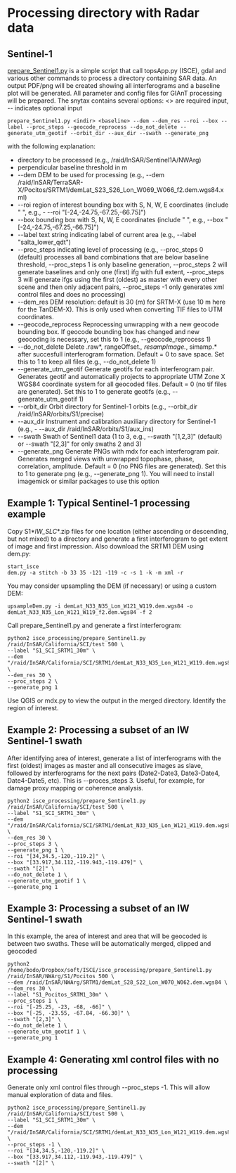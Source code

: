 # Processing directory with Radar data

## Sentinel-1
[prepare_Sentinel1.py](prepare_Sentinel1.py) is a simple script that call topsApp.py (ISCE), gdal and various other commands to process a directory containing SAR data. An output PDF/png will be created showing all interferograms and a baseline plot will be generated. All parameter and config files for GIAnT processing will be prepared. The snytax contains several options:
<> are required input, -- indicates optional input
```
prepare_Sentinel1.py <indir> <baseline> --dem --dem_res --roi --box --label --proc_steps --geocode_reprocess --do_not_delete --generate_utm_geotif --orbit_dir --aux_dir --swath --generate_png
```

with the following explanation:
- <indir>			directory to be processed (e.g., /raid/InSAR/Sentinel1A/NWArg)
- <baseline>		perpendicular baseline threshold in m
- --dem			DEM to be used for processing (e.g., --dem /raid/InSAR/TerraSAR-X/Pocitos/SRTM1/demLat_S23_S26_Lon_W069_W066_f2.dem.wgs84.xml)
- --roi			region of interest bounding box with S, N, W, E coordinates (include " ", e.g., - --roi "[-24,-24.75,-67.25,-66.75]")
- --box			bounding box with S, N, W, E coordinates (include " ", e.g., --box "[-24,-24.75,-67.25,-66.75]")
- --label			text string indicating label of current area (e.g., --label "salta_lower_qdt")
- --proc_steps		indicating level of processing (e.g., --proc_steps 0 (default) processes all band combinations that are below baseline threshold, --proc_steps 1 is only baseline generation, --proc_steps 2 will generate baselines and only one (first) ifg with full extent, --proc_steps 3 will generate ifgs using the first (oldest) as master with every other scene and then only adjacent pairs, --proc_steps -1 only generates xml control files and does no processing)
- --dem_res			DEM resolution: default is 30 (m) for SRTM-X (use 10 m here for the TanDEM-X). This is only used when converting TIF files to UTM coordinates.
- --geocode_reprocess	Reprocessing unwrapping with a new geocode bounding box. If geocode bounding box has changed and new geocoding is necessary, set this to 1 (e.g., --geocode_reprocess 1)
- --do_not_delete		Delete .raw*, rangeOffset.*, resampImage.*, simamp.* after succesfull interferogram formation. Default = 0 to save space. Set this to 1 to keep all files (e.g., --do_not_delete 1)
- --generate_utm_geotif	Generate geotifs for each interferogram pair. Generates geotif and automatically projects to appropriate UTM Zone X WGS84 coordinate system for all geocoded files. Default = 0 (no tif files are generated). Set this to 1 to generate geotifs (e.g., --generate_utm_geotif 1)
- --orbit_dir		Orbit directory for Sentinel-1 orbits (e.g., --orbit_dir /raid/InSAR/orbits/S1/precise)
- --aux_dir		Instrument and calibration auxiliary directory for Sentinel-1 (e.g., - --aux_dir /raid/InSAR/orbits/S1/aux_ins)
- --swath			Swath of Sentinel1 data (1 to 3, e.g., --swath "[1,2,3]" (default) or --swath "[2,3]" for only swaths 2 and 3)
- --generate_png		Generate PNGs with mdx for each interferogram pair. Generates merged views with unwrapped topophase, phase, correlation, amplitude. Default = 0 (no PNG files are generated). Set this to 1 to generate png (e.g., --generate_png 1). You will need to install imagemick or similar packages to use this option

## Example 1: Typical Sentinel-1 processing example
Copy S1*_IW_SLC_*.zip files for one location (either ascending or descending, but not mixed) to a directory and generate a first interferogram to get extent of image and first impression. Also download the SRTM1 DEM using dem.py:
```
start_isce
dem.py -a stitch -b 33 35 -121 -119 -c -s 1 -k -m xml -r
```
You may consider upsampling the DEM (if necessary) or using a custom DEM:
```
upsampleDem.py -i demLat_N33_N35_Lon_W121_W119.dem.wgs84 -o demLat_N33_N35_Lon_W121_W119_f2.dem.wgs84 -f 2
```

Call prepare_Sentinel1.py and generate a first interferogram: 
```
python2 isce_processing/prepare_Sentinel1.py /raid/InSAR/California/SCI/test 500 \
--label "S1_SCI_SRTM1_30m" \
--dem "/raid/InSAR/California/SCI/SRTM1/demLat_N33_N35_Lon_W121_W119.dem.wgs84" \
--dem_res 30 \
--proc_steps 2 \
--generate_png 1
```

Use QGIS or mdx.py to view the output in the merged directory. Identify the region of interest.


## Example 2: Processing a subset of an IW Sentinel-1 swath
After identifying area of interest, generate a list of interferograms with the first (oldest) images as master and all consecutive images as slave, followed by interferograms for the next pairs (Date2-Date3, Date3-Date4, Date4-Date5, etc). This is --proces_steps 3. Useful, for example, for damage proxy mapping or coherence analysis.

```
python2 isce_processing/prepare_Sentinel1.py /raid/InSAR/California/SCI/test 500 \
--label "S1_SCI_SRTM1_30m" \
--dem "/raid/InSAR/California/SCI/SRTM1/demLat_N33_N35_Lon_W121_W119.dem.wgs84" \
--dem_res 30 \
--proc_steps 3 \
--generate_png 1 \
--roi "[34,34.5,-120,-119.2]" \
--box "[33.917,34.112,-119.943,-119.479]" \
--swath "[2]" \
--do_not_delete 1 \
--generate_utm_geotif 1 \
--generate_png 1
```


## Example 3: Processing a subset of an IW Sentinel-1 swath
In this example, the area of interest and area that will be geocoded is between two swaths. These will be automatically merged, clipped and geocoded

```
python2 /home/bodo/Dropbox/soft/ISCE/isce_processing/prepare_Sentinel1.py /raid/InSAR/NWArg/S1/Pocitos 500 \
--dem /raid/InSAR/NWArg/SRTM1/demLat_S28_S22_Lon_W070_W062.dem.wgs84 \
--dem_res 30 \
--label "S1_Pocitos_SRTM1_30m" \
--proc_steps 1 \
--roi "[-25.25, -23, -68, -66]" \
--box "[-25, -23.55, -67.84, -66.30]" \
--swath "[2,3]" \
--do_not_delete 1 \
--generate_utm_geotif 1 \
--generate_png 1
```


## Example 4: Generating xml control files with no processing
Generate only xml control files through --proc_steps -1. This will allow manual exploration of data and files.

```
python2 isce_processing/prepare_Sentinel1.py /raid/InSAR/California/SCI/test 500 \
--label "S1_SCI_SRTM1_30m" \
--dem "/raid/InSAR/California/SCI/SRTM1/demLat_N33_N35_Lon_W121_W119.dem.wgs84" \
--proc_steps -1 \
--roi "[34,34.5,-120,-119.2]" \
--box "[33.917,34.112,-119.943,-119.479]" \
--swath "[2]" \
```
